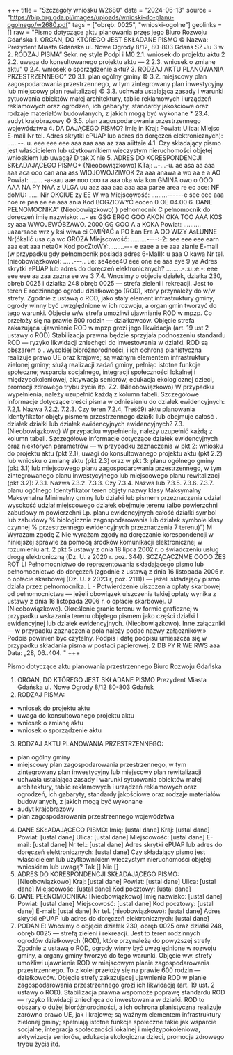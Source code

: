 +++
title = "Szczegóły wniosku W2680"
date = "2024-06-13"
source = "https://bip.brg.gda.pl/images/uploads/wnioski-do-planu-ogolnego/w2680.pdf"
tags = ["obręb: 0025", "wnioski-ogolne"]
geolinks = []
raw = "Pismo dotyczące aktu planowania przęs jego  Biuro Rozwoju Gdańska 1. ORGAN, DO KTÓREGO JEST SKŁADANE PISMO  © Nazwa: Prezydent Miasta Gdańska ul. Nowe Ogrody 8/12, 80-803 Gdańs SZ Ju 3 w 2. RODZAJ PISMA” Sekr. nę style Podpi i M0 2.1. wniosek do projektu aktu 2 2.2. uwaga do konsultowanego projektu aktu — 2 2.3. wniosek o zmianę aktu” 0 2.4. wniosek o sporządzenie aktu? 3. RODZAJ AKTU PLANOWANIA PRZESTRZENNEGO” 20 3.1. plan ogólny gminy © 3.2. miejscowy plan zagospodarowania przestrzennego, w tym zintegrowany plan inwestycyjny lub miejscowy plan rewitalizacji © 3.3. uchwała ustalająca zasady i warunki sytuowania obiektów małej architektury, tablic reklamowych i urządzeń reklamowych oraz ogrodzeń, ich gabaryty, standardy jakościowe oraz rodzaje materiałów budowlanych, z jakich mogą być wykonane * 23.4. audyt krajobrazowy © 3.5. plan zagospodarowania przestrzennego województwa 4. DA DAJĄCEGO PISMO? Imię in Kraj: Powiat: Ulica: Miejsc E-mail Nr tel. Adres skrytki ePUAP lub adres do doręczeń elektronicznych): ......--. u. eee eee eee aaa aaa aaa az zaa aiittaie 4.1. Czy składający pismo jest właścicielem lub użytkownikiem wieczystym nieruchomości objętej wnioskiem lub uwagą? D tak X nie 5. ADRES DO KORESPONDENCJI SKŁADAJĄCEGO PISMO* (Nieobowiązkowo) KTaj: ..-...-u. ae asa aa aaa aaa aca oco can ana ass WIOJOWÓJZIWOK 2a aaa anawa a wo aa e a AO Powiat: ....... -a-aau aae noo coo ra aaa oka wia kon GMINA owo o OOO AAA NA PY NAA z ULGA uu aaz aaa aaa aaa aaa parze area re ec ace: NF doMU: ...... Nir OKGIUE zy EE W wa Miejscowość: .........------e see eee aaa noe re pea ae ee aaa ania Kod BOGZIOWYĆ eocen 0 OE 04.00 6. DANE PEŁNOMOCNIKA” (Nieobowiązkowo) ) pełnomocnik  C pełnomocnik do doręczeń imię nazwisko: ...- es GSG ERGO GOO AKON OKA TOO AAA KOS sy aaa WWOJEWÓBZAWO. 2000 GG GOO A a KOKA Powiat: .......... uazarsace wrz y ksi wiwa ci OMIŃAĆ a PO Łan Era A OO WIZY AsLUNNE Nr(ókallć usa cja wc GROZA Miejscowość: .........----:-2: see eee eee earn aaa eat aaa neta0* Kod pocZtoWY:.........--- e eaee a ee aaa zianie E-mail (w przypadku gdy pełnomocnik posiada adres 6-MaII): u aaa O kawa Nr tel. (nieobowiązkowo): .... .---.. ue: se4eee40 eee one ee aaa eye 9 ya Adres skrytki ePUAP lub adres do doręczeń elektronicznych? .........-.:u::e:-: eee eee eee aa zaa zazna ee we 3 7.4. Wnosimy o objecie działek, działka 230, obręb 0025 i działka 248 obręb 0025 — strefa zieleni i rekreacji. Jest to teren E rodzinnego ogrodu działkowego (ROD), który przynależy do w/w strefy. Zgodnie z ustawą o ROD, jako stały element infrastruktury gminy, ogrody winny być uwzględnione w ich rozwoju, a organ gmin tworzyć do tego warunki. Objecie w/w strefa umożliwi ujawnianie ROD w mpzp. Co przełoży się na prawie 600 rodzin — działkowców. Objęcie strefa zakazująca ujawnienie ROD w mpzp grozi jego likwidacja (art. 19 ust 2 ustawy o ROD) Stabilizacja prawna będzie sprzyjała podnoszeniu standardu ROD — ryzyko likwidacji zniechęci do inwestowania w działki. ROD są obszarem o . wysokiej bioróżnorodności, i ich ochrona planistyczna realizuje prawo UE oraz krajowe; są ważnym elementem infrastruktury zielonej gminy; służą realizacji zadań gminy, pełniąc istotne funkcje społeczne; wsparcia socjalnego, integracji społeczności lokalnej i międzypokoleniowej, aktywacja seniorów, edukacja ekologicznej dzieci, promocji zdrowego trybu życia itp. 7.2. (Nieobowiązkowo) W przypadku wypełnienia, należy uzupełnić każdą z kolumn tabeli. Szczegółowe informacje dotyczące treści pisma w odniesieniu do działek ewidencyjnych: 7.2,1. Nazwa 7.2.2. 7.2.3. Czy teren 7.2.4, Treść9) aktu planowania Identyfikator objęty pismem przestrzennego działki lub obejmuje całość . działek działki lub działek ewidencyjnych ewidencyjnych? 7.3. (Nieobowiązkowo) W przypadku wypełnienia, należy uzupełnić każdą z kolumn tabeli. Szczegółowe informacje dotyczące działek ewidencyjnych oraz niektórych parametrów — w przypadku zaznaczenia w pkt 2: wniosku do projektu aktu (pkt 2.1), uwagi do konsultowanego projektu aktu (pkt 2.2) lub wniosku o zmianę aktu (pkt 2.3) oraz w pkt 3: planu ogólnego gminy (pkt 3.1) lub miejscowego planu zagospodarowania przestrzennego, w tym zintegrowanego planu inwestycyjnego lub miejscowego planu rewitalizacji (pkt 3.2): 7.3.1. Nazwa 7.3.2. 7.3.3. Czy 7.3.4. Nazwa lub 7.3.5. 7.3.6. 7.3.7. planu ogólnego Identyfikator teren objęty nazwy klasy Maksymalny Maksymalna Minimalny gminy lub działki lub pismem przeznaczenia udział wysokość udział miejscowego działek obejmuje terenu (albo powierzchni zabudowy m powierzchni Lp. planu ewidencyjnych całość działki symbol lub zabudowy % biologicznie zagospodarowania lub działek symbole klasy czynnej % przestrzennego ewidencyjnych przeznaczenia 7 terenu)”) M Wyrażam zgodę Z Nie wyrażam zgody na doręczanie korespondencji w niniejszej sprawie za pomocą środków komunikacji elektronicznej w rozumieniu art. 2 pkt 5 ustawy z dnia 18 lipca 2002 r. o świadczeniu usług drogą elektroniczną (Dz. U. z 2020 r. poz. 344). SCZĄCĄCZNME OOOO ZES ROT LI Pełnomocnictwo do reprezentowania składającego pismo lub pełnomocnictwo do doręczeń (zgodnie z ustawą z dnia 16 listopada 2006 r. o opłacie skarbowej (Dz. U. z 2023 r, poz. 2111)) — jeżeli składający pismo działa przez pełnomocnika. L - Potwierdzenie uiszczenia opłaty skarbowej od pełnomocnictwa — jeżeli obowiązek uiszczenia takiej opłaty wynika z ustawy z dnia 16 listopada 2006 r. o opłacie skarbowej. U (Nieobowiązkowo). Określenie granic terenu w formie graficznej w przypadku wskazania terenu objętego pismem jako części działki I ewidencyjnej lub działek ewidencyjnych. (Nieobowiązkowo). Inne załączniki — w przypadku zaznaczenia pola należy podać nazwy załączników.» Podpis powinien być czytelny. Podpis i datę podpisu umieszcza się w przypadku składania pisma w postaci papierowej. 2 DB  PY R WE RWS aaa Data: „28, 06..404. "
+++

Pismo dotyczące aktu planowania przestrzennego
Biuro Rozwoju Gdańska
1. ORGAN, DO KTÓREGO JEST SKŁADANE PISMO
Prezydent Miasta Gdańska
ul. Nowe Ogrody 8/12
80-803 Gdańsk
2. RODZAJ PISMA:
- wniosek do projektu aktu
- uwaga do konsultowanego projektu aktu
- wniosek o zmianę aktu
- wniosek o sporządzenie aktu
3. RODZAJ AKTU PLANOWANIA PRZESTRZENNEGO:
- plan ogólny gminy
- miejscowy plan zagospodarowania przestrzennego, w tym zintegrowany plan inwestycyjny lub miejscowy plan rewitalizacji
- uchwała ustalająca zasady i warunki sytuowania obiektów małej architektury, tablic reklamowych i urządzeń reklamowych oraz ogrodzeń, ich gabaryty, standardy jakościowe oraz rodzaje materiałów budowlanych, z jakich mogą być wykonane
- audyt krajobrazowy
- plan zagospodarowania przestrzennego województwa
4. DANE SKŁADAJĄCEGO PISMO:
Imię: [ustal dane]
Kraj: [ustal dane]
Powiat: [ustal dane]
Ulica: [ustal dane]
Miejscowość: [ustal dane]
E-mail: [ustal dane]
Nr tel.: [ustal dane]
Adres skrytki ePUAP lub adres do doręczeń elektronicznych: [ustal dane]
Czy składający pismo jest właścicielem lub użytkownikiem wieczystym nieruchomości objętej wnioskiem lub uwagą?
Tak [] Nie []
5. ADRES DO KORESPONDENCJI SKŁADAJĄCEGO PISMO:
[Nieobowiązkowo]
Kraj: [ustal dane]
Powiat: [ustal dane]
Ulica: [ustal dane]
Miejscowość: [ustal dane]
Kod pocztowy: [ustal dane]
6. DANE PEŁNOMOCNIKA:
[Nieobowiązkowo]
Imię nazwisko: [ustal dane]
Powiat: [ustal dane]
Miejscowość: [ustal dane]
Kod pocztowy: [ustal dane]
E-mail: [ustal dane]
Nr tel. (nieobowiązkowo): [ustal dane]
Adres skrytki ePUAP lub adres do doręczeń elektronicznych: [ustal dane]
7. PODANIE:
Wnosimy o objęcie działek 230, obręb 0025 oraz działki 248, obręb 0025 — strefą zieleni i rekreacji. Jest to teren rodzinnych ogrodów działkowych (ROD), które przynależą do powyższej strefy. Zgodnie z ustawą o ROD, ogrody winny być uwzględnione w rozwoju gminy, a organy gminy tworzyć do tego warunki. Objęcie ww. strefy umożliwi ujawnienie ROD w miejscowym planie zagospodarowania przestrzennego. To z kolei przełoży się na prawie 600 rodzin — działkowców. Objęcie strefy zakazującej ujawnienie ROD w planie zagospodarowania przestrzennego grozi ich likwidacją (art. 19 ust. 2 ustawy o ROD). Stabilizacja prawna wspomoże poprawę standardu ROD — ryzyko likwidacji zniechęca do inwestowania w działki. ROD to obszary o dużej bioróżnorodności, a ich ochrona planistyczna realizuje zarówno prawo UE, jak i krajowe; są ważnym elementem infrastruktury zielonej gminy; spełniają istotne funkcje społeczne takie jak wsparcie socjalne, integracja społeczności lokalnej i międzypokoleniowa, aktywizacja seniorów, edukacja ekologiczna dzieci, promocja zdrowego trybu życia itd.


